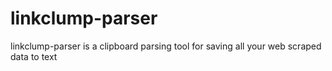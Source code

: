 # linkclump-parser
linkclump-parser is a clipboard parsing tool for saving all your web scraped data to text
